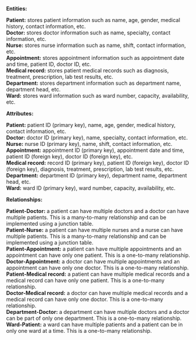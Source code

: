 
**Entities:**

**Patient:** stores patient information such as name, age, gender, medical history, contact information, etc.<br/>
**Doctor:** stores doctor information such as name, specialty, contact information, etc.<br/>
**Nurse:** stores nurse information such as name, shift, contact information, etc.<br/>
**Appointment:** stores appointment information such as appointment date and time, patient ID, doctor ID, etc.<br/>
**Medical record:** stores patient medical records such as diagnosis, treatment, prescription, lab test results, etc.<br/>
**Department:** stores department information such as department name, department head, etc.<br/>
**Ward:** stores ward information such as ward number, capacity, availability, etc.<br/>

**Attributes:**

**Patient:** patient ID (primary key), name, age, gender, medical history, contact information, etc.<br/>
**Doctor:** doctor ID (primary key), name, specialty, contact information, etc.<br/>
**Nurse:** nurse ID (primary key), name, shift, contact information, etc.<br/>
**Appointment:** appointment ID (primary key), appointment date and time, patient ID (foreign key), doctor ID (foreign key), etc.<br/>
**Medical record:** record ID (primary key), patient ID (foreign key), doctor ID (foreign key), diagnosis, treatment, prescription, lab test results, etc.<br/>
**Department:** department ID (primary key), department name, department head, etc.<br/>
**Ward:** ward ID (primary key), ward number, capacity, availability, etc.<br/>

**Relationships:**

**Patient-Doctor:** a patient can have multiple doctors and a doctor can have multiple patients. This is a many-to-many relationship and can be implemented using a junction table.<br/>
**Patient-Nurse:** a patient can have multiple nurses and a nurse can have multiple patients. This is a many-to-many relationship and can be implemented using a junction table.<br/>
**Patient-Appointment:** a patient can have multiple appointments and an appointment can have only one patient. This is a one-to-many relationship.<br/>
**Doctor-Appointment:** a doctor can have multiple appointments and an appointment can have only one doctor. This is a one-to-many relationship.<br/>
**Patient-Medical record:** a patient can have multiple medical records and a medical record can have only one patient. This is a one-to-many relationship.<br/>
**Doctor-Medical record:** a doctor can have multiple medical records and a medical record can have only one doctor. This is a one-to-many relationship.<br/>
**Department-Doctor:** a department can have multiple doctors and a doctor can be part of only one department. This is a one-to-many relationship.<br/>
**Ward-Patient:** a ward can have multiple patients and a patient can be in only one ward at a time. This is a one-to-many relationship.<br/>
